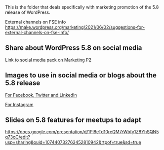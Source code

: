This is the folder that deals specifically with marketing promotion of the 5.8 release of WordPress.

External channels on FSE info https://make.wordpress.org/marketing/2021/06/02/suggestions-for-external-channels-on-fse-info/

<h2>Share about WordPress 5.8 on social media</h2>

[Link to social media pack on Marketing P2](https://make.wordpress.org/marketing/2021/08/11/share-about-wordpress-5-8-on-social-media/)


<h2>Images to use in social media or blogs about the 5.8 release</h2>


[For Facebook, Twitter and LinkedIn](https://github.com/wpmarketingteam/Marcomms-WP-Releases/tree/main/5.8/social-media-images/facebook-twitter-linkedin)

[For Instagram](https://github.com/wpmarketingteam/Marcomms-WP-Releases/tree/main/5.8/social-media-images/instagram)


<h2>Slides on 5.8 features for meetups to adapt</h2>

https://docs.google.com/presentation/d/1Pl8eTd10reQM7rWbfy1Z8YhSQN5q73oC/edit?usp=sharing&ouid=107440732763452810942&rtpof=true&sd=true


